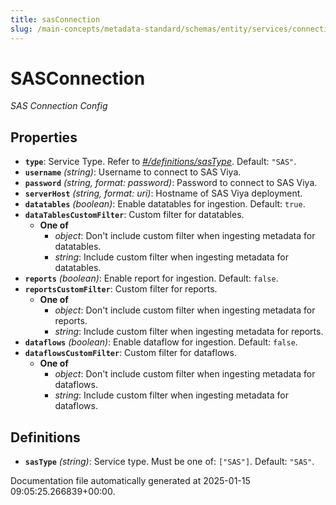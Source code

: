 ```yaml
---
title: sasConnection
slug: /main-concepts/metadata-standard/schemas/entity/services/connections/database/sasconnection
---
```


# SASConnection

*SAS Connection Config*

## Properties

- **`type`**: Service Type. Refer to *[#/definitions/sasType](#definitions/sasType)*. Default: `"SAS"`.
- **`username`** *(string)*: Username to connect to SAS Viya.
- **`password`** *(string, format: password)*: Password to connect to SAS Viya.
- **`serverHost`** *(string, format: uri)*: Hostname of SAS Viya deployment.
- **`datatables`** *(boolean)*: Enable datatables for ingestion. Default: `true`.
- **`dataTablesCustomFilter`**: Custom filter for datatables.
  - **One of**
    - *object*: Don't include custom filter when ingesting metadata for datatables.
    - *string*: Include custom filter when ingesting metadata for datatables.
- **`reports`** *(boolean)*: Enable report for ingestion. Default: `false`.
- **`reportsCustomFilter`**: Custom filter for reports.
  - **One of**
    - *object*: Don't include custom filter when ingesting metadata for reports.
    - *string*: Include custom filter when ingesting metadata for reports.
- **`dataflows`** *(boolean)*: Enable dataflow for ingestion. Default: `false`.
- **`dataflowsCustomFilter`**: Custom filter for dataflows.
  - **One of**
    - *object*: Don't include custom filter when ingesting metadata for dataflows.
    - *string*: Include custom filter when ingesting metadata for dataflows.
## Definitions

- **`sasType`** *(string)*: Service type. Must be one of: `["SAS"]`. Default: `"SAS"`.


Documentation file automatically generated at 2025-01-15 09:05:25.266839+00:00.
